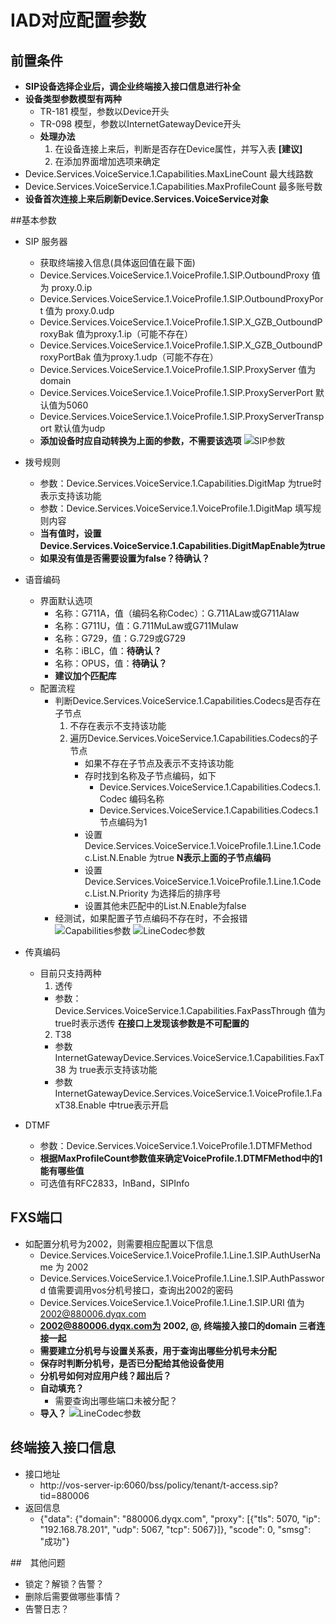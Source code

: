 # IAD对应配置参数

## 前置条件
- **SIP设备选择企业后，调企业终端接入接口信息进行补全**
- **设备类型参数模型有两种**
  - TR-181 模型，参数以Device开头
  - TR-098 模型，参数以InternetGatewayDevice开头
  - **处理办法**
    1. 在设备连接上来后，判断是否存在Device属性，并写入表 **[建议]**
    2. 在添加界面增加选项来确定
- Device.Services.VoiceService.1.Capabilities.MaxLineCount 最大线路数
- Device.Services.VoiceService.1.Capabilities.MaxProfileCount 最多账号数
- **设备首次连接上来后刷新Device.Services.VoiceService对象**

##基本参数
- SIP 服务器
  - 获取终端接入信息(具体返回值在最下面)
  - Device.Services.VoiceService.1.VoiceProfile.1.SIP.OutboundProxy 值为 proxy.0.ip
  - Device.Services.VoiceService.1.VoiceProfile.1.SIP.OutboundProxyPort 值为 proxy.0.udp
  - Device.Services.VoiceService.1.VoiceProfile.1.SIP.X_GZB_OutboundProxyBak 值为proxy.1.ip（可能不存在）
  - Device.Services.VoiceService.1.VoiceProfile.1.SIP.X_GZB_OutboundProxyPortBak 值为proxy.1.udp（可能不存在）
  - Device.Services.VoiceService.1.VoiceProfile.1.SIP.ProxyServer 值为 domain
  - Device.Services.VoiceService.1.VoiceProfile.1.SIP.ProxyServerPort 默认值为5060
  - Device.Services.VoiceService.1.VoiceProfile.1.SIP.ProxyServerTransport 默认值为udp
  - **添加设备时应自动转换为上面的参数，不需要该选项**
    ![SIP参数](img/SIP.png)


- 拨号规则
  - 参数：Device.Services.VoiceService.1.Capabilities.DigitMap 为true时表示支持该功能
  - 参数：Device.Services.VoiceService.1.VoiceProfile.1.DigitMap 填写规则内容
  - **当有值时，设置Device.Services.VoiceService.1.Capabilities.DigitMapEnable为true**
  - **如果没有值是否需要设置为false？待确认？**


- 语音编码
  - 界面默认选项
    - 名称：G711A，值（编码名称Codec）：G.711ALaw或G711Alaw
    - 名称：G711U，值：G.711MuLaw或G711Mulaw
    - 名称：G729，值：G.729或G729
    - 名称：iBLC，值：**待确认？**
    - 名称：OPUS，值：**待确认？**
    - **建议加个匹配库**
  - 配置流程
    - 判断Device.Services.VoiceService.1.Capabilities.Codecs是否存在子节点
      1. 不存在表示不支持该功能
      2. 遍历Device.Services.VoiceService.1.Capabilities.Codecs的子节点
          - 如果不存在子节点及表示不支持该功能
          - 存时找到名称及子节点编码，如下
            - Device.Services.VoiceService.1.Capabilities.Codecs.1.Codec 编码名称
            - Device.Services.VoiceService.1.Capabilities.Codecs.1 节点编码为1
          - 设置Device.Services.VoiceService.1.VoiceProfile.1.Line.1.Codec.List.N.Enable 为true **N表示上面的子节点编码**
          - 设置Device.Services.VoiceService.1.VoiceProfile.1.Line.1.Codec.List.N.Priority 为选择后的排序号
          - 设置其他未匹配中的List.N.Enable为false
    - 经测试，如果配置子节点编码不存在时，不会报错
    ![Capabilities参数](img/Capabilities.png)
    ![LineCodec参数](img/LineCodec.png)

- 传真编码
  - 目前只支持两种
    1. 透传
      - 参数：Device.Services.VoiceService.1.Capabilities.FaxPassThrough 值为true时表示透传
        **在接口上发现该参数是不可配置的**
    2. T38
      - 参数InternetGatewayDevice.Services.VoiceService.1.Capabilities.FaxT38 为 true表示支持该功能
      - 参数InternetGatewayDevice.Services.VoiceService.1.VoiceProfile.1.FaxT38.Enable 中true表示开启


- DTMF
  - 参数：Device.Services.VoiceService.1.VoiceProfile.1.DTMFMethod
  - **根据MaxProfileCount参数值来确定VoiceProfile.1.DTMFMethod中的1能有哪些值**
  - 可选值有RFC2833，InBand，SIPInfo

## FXS端口
- 如配置分机号为2002，则需要相应配置以下信息
  - Device.Services.VoiceService.1.VoiceProfile.1.Line.1.SIP.AuthUserName 为 2002
  - Device.Services.VoiceService.1.VoiceProfile.1.Line.1.SIP.AuthPassword 值需要调用vos分机号接口，查询出2002的密码
  - Device.Services.VoiceService.1.VoiceProfile.1.Line.1.SIP.URI 值为 2002@880006.dyqx.com 
  - **2002@880006.dyqx.com为 2002, @, 终端接入接口的domain 三者连接一起**
  - **需要建立分机号与设置关系表，用于查询出哪些分机号未分配**
  - **保存时判断分机号，是否已分配给其他设备使用**
  - **分机号如何对应用户线？超出后？**
  - **自动填充？**
    - 需要查询出哪些端口未被分配？
  - **导入？**
  ![LineCodec参数](img/LineSip.png)

## 终端接入接口信息
  - 接口地址
    - http://vos-server-ip:6060/bss/policy/tenant/t-access.sip?tid=880006
  - 返回信息
    - {"data": {"domain": "880006.dyqx.com", "proxy": [{"tls": 5070, "ip": "192.168.78.201", "udp": 5067, "tcp": 5067}]}, "scode": 0, "smsg": "成功"}


##　其他问题
- 锁定？解锁？告警？
- 删除后需要做哪些事情？
- 告警日志？